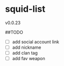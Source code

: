 # squid-list

v0.0.23


##TODO

- [ ] add social account link
- [ ] add nickname
- [ ] add clan tag
- [ ] add fav weapon
